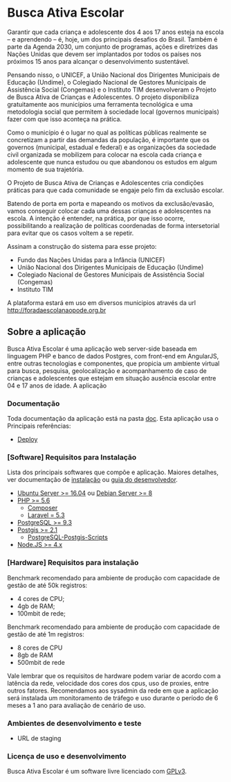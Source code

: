 # Busca Ativa Escolar

Garantir que cada criança e adolescente dos 4 aos 17 anos esteja na escola – e aprendendo – é, hoje, um dos principais desafios do Brasil. Também é parte da Agenda 2030, um conjunto de programas, ações e diretrizes das Nações Unidas que devem ser implantados por todos os países nos próximos 15 anos para alcançar o desenvolvimento sustentável.

Pensando nisso, o UNICEF, a União Nacional dos Dirigentes Municipais de Educação (Undime), o Colegiado Nacional de Gestores Municipais de Assistência Social (Congemas) e o Instituto TIM desenvolveram o Projeto de Busca Ativa de Crianças e Adolescentes. O projeto disponibiliza gratuitamente aos municípios uma ferramenta tecnológica e uma metodologia social que permitem à sociedade local (governos municipais) fazer com que isso aconteça na prática.

Como o município é o lugar no qual as políticas públicas realmente se concretizam a partir das demandas da população, é importante que os governos (municipal, estadual e federal) e as organizações da sociedade civil organizada se mobilizem para colocar na escola cada criança e adolescente que nunca estudou ou que abandonou os estudos em algum momento de sua trajetória.

O Projeto de Busca Ativa de Crianças e Adolescentes cria condições práticas para que cada comunidade se engaje pelo fim da exclusão escolar.

Batendo de porta em porta e mapeando os motivos da exclusão/evasão, vamos conseguir colocar cada uma dessas crianças e adolescentes na escola. A intenção é entender, na prática, por que isso ocorre, possibilitando a realização de políticas coordenadas de forma intersetorial para evitar que os casos voltem a se repetir.

Assinam a construção do sistema para esse projeto:

* Fundo das Nações Unidas para a Infância (UNICEF)
* União Nacional dos Dirigentes Municipais de Educação (Undime)
* Colegiado Nacional de Gestores Municipais de Assistência Social (Congemas)
* Instituto TIM

A plataforma estará em uso em diversos municipios através da url http://foradaescolanaopode.org.br

## Sobre a aplicação
Busca Ativa Escolar é uma aplicação web server-side baseada em linguagem PHP e banco de dados Postgres, com front-end em AngularJS, entre outras tecnologias e componentes, que propicia um ambiente virtual para busca, pesquisa, geolocalização e acompanhamento de caso de crianças e adolescentes que estejam em situação ausência escolar entre 04 e 17 anos de idade. A aplicação

### Documentação 
Toda documentação da aplicação está na pasta [doc](doc). Esta aplicação usa o Principais referências:
- [Deploy](doc/bae_deploy.md)

### [Software] Requisitos para Instalação
Lista dos principais softwares que compõe e aplicação. Maiores detalhes, ver documentação de [instalação](doc/deploy.md) ou [guia do desenvolvedor](doc/developer_guide.md).

- [Ubuntu Server >= 16.04](http://www.ubuntu.com) ou [Debian Server >= 8](https://www.debian.org.)
- [PHP >= 5.6](http://php.net)
	- [Composer](https://getcomposer.org)
	- [Laravel = 5.3](https://laravel.com)
- [PostgreSQL >= 9.3](http://www.postgresql.org/)
- [Postgis >= 2.1](http://postgis.net)
  - [PostgreSQL-Postgis-Scripts](http://packages.ubuntu.com/trusty/misc/postgresql-9.3-postgis-2.1)
- [Node.JS >= 4.x](https://nodejs.org/en/)


### [Hardware] Requisitos para instalação

Benchmark recomendado para ambiente de produção com capacidade de gestão de até 50k registros:

*  4 cores de CPU;
* 4gb de RAM;
* 100mbit de rede;

Benchmark recomendado para ambiente de produção com capacidade de gestão de até 1m registros:

* 8 cores de CPU
* 8gb de RAM
* 500mbit de rede

Vale lembrar que os requisitos de hardware podem variar de acordo com a latência da rede, velocidade dos cores dos cpus, uso de proxies, entre outros fatores. Recomendamos aos sysadmin da rede em que a aplicação será instalada um monitoramento de tráfego e uso durante o período de 6 meses a 1 ano para avaliação de cenário de uso.


### Ambientes de desenvolvimento e teste
* URL de staging

### Licença de uso e desenvolvimento

Busca Ativa Escolar é um software livre licenciado com [GPLv3](http://gplv3.fsf.org).
